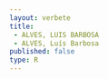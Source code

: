 ```yaml
---
layout: verbete
title:
 - ALVES, LUIS BARBOSA
 - ALVES, Luís Barbosa
published: false
type: R
---
```


